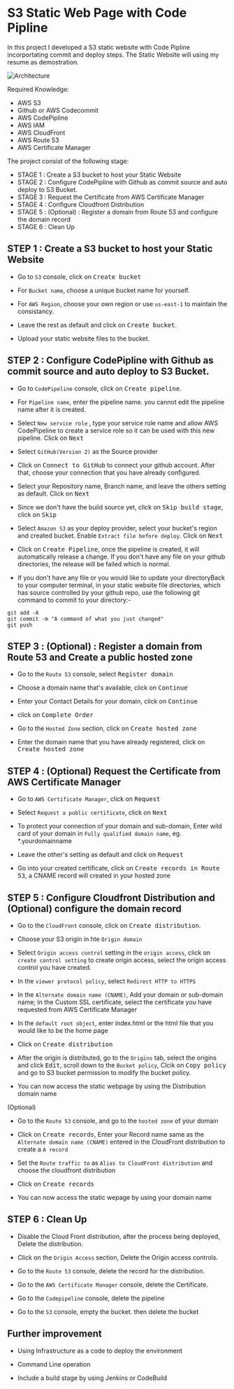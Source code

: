 # S3 Static Web Page with Code Pipline

In this project I developed a S3 static website with Code Pipline incorportating commit and deploy steps. The Static Website will using my resume as demostration.

![Architecture](https://github.com/danielWongHin/cv/blob/main/Infrastrucutre.png)

Required Knowledge:

- AWS S3
- Github or AWS Codecommit
- AWS CodePipline
- AWS IAM
- AWS CloudFront
- AWS Route 53
- AWS Certificate Manager

The project consist of the following stage:

- STAGE 1 : Create a S3 bucket to host your Static Website
- STAGE 2 : Configure CodePipline with Github as commit source and auto deploy to S3 Bucket.
- STAGE 3 : Request the Certificate from AWS Certificate Manager
- STAGE 4 : Configure Cloudfront Distribution
- STAGE 5 : (Optional) : Register a domain from Route 53 and configure the domain record
- STAGE 6 : Clean Up

## STEP 1 : Create a S3 bucket to host your Static Website

- Go to `S3` console, click on <kbd>Create bucket</kbd>

- For `Bucket name`, choose a unique bucket name for yourself.

- For `AWS Region`, choose your own region or use `us-east-1` to maintain the consistancy.

- Leave the rest as default and click on <kbd>Create bucket</kbd>.

- Upload your static website files to the bucket.

## STEP 2 : Configure CodePipline with Github as commit source and auto deploy to S3 Bucket.

- Go to `CodePipeline` console, click on <kbd>Create pipeline</kbd>.

- For `Pipeline name`, enter the pipeline name. you cannot edit the pipeline name after it is created.

- Select `New service role` , type your service role name and allow AWS CodePipeline to create a service role so it can be used with this new pipeline. Click on <kbd>Next</kbd>

- Select `GitHub(Version 2)` as the Source provider

- Click on <kbd>Connect to GitHub</kbd> to connect your github account. After that, choose your connection that you have already configured.

- Select your Repository name, Branch name, and leave the others setting as default. Click on <kbd>Next</kbd>

- Since we don't have the build source yet, click on <kbd>Skip build stage</kbd>, click on <kbd>Skip</kbd>

- Select `Amazon S3` as your deploy provider, select your bucket's region and created bucket. Enable `Extract file before deploy`. Click on <kbd>Next</kbd>

- Click on <kbd>Create Pipeline</kbd>, once the pipeline is created, it will automatically release a change. If you don't have any file on your github directories, the release will be failed which is normal.

- If you don't have any file or you would like to update your directoryBack to your computer terminal, in your static website file directories, which has source controlled by your github repo, use the following git command to commit to your directory:-

```
git add -A
git commit -m "A command of what you just changed"
git push
```

## STEP 3 : (Optional) : Register a domain from Route 53 and Create a public hosted zone

- Go to the `Route 53` console, select <kbd>Register domain</kbd>

- Choose a domain name that's available, click on <kbd>Continue</kbd>

- Enter your Contact Details for your domain, click on <kbd>Continue</kbd>

- click on <kbd>Complete Order</kbd>

- Go to the `Hosted Zone` section, click on <kbd>Create hosted zone</kbd>

- Enter the domain name that you have already registered, click on <kbd>Create hosted zone</kbd>

## STEP 4 : (Optional) Request the Certificate from AWS Certificate Manager

- Go to `AWS Certificate Manager`, click on <kbd>Request</kbd>

- Select `Request a public certificate`, click on <kbd>Next</kbd>

- To protect your connection of your domain and sub-domain, Enter wild card of your domain in `Fully qualified domain name`, eg. \*.yourdomainname

- Leave the other's setting as default and click on <kbd>Request</kbd>

- Go into your created certificate, click on <kbd>Create records in Route 53</kbd>, a CNAME record will created in your hosted zone

## STEP 5 : Configure Cloudfront Distribution and (Optional) configure the domain record

- Go to the `CloudFront` console, click on <kbd>Create distribution</kbd>.

- Choose your S3 origin in hte `Origin domain`

- Select `Origin access control` setting in the `origin access`, click on `create control setting` to create origin access, select the origin access control you have created.

- In the `viewer protocol policy`, select `Redirect HTTP to HTTPS`

- In the `Alternate domain name (CNAME)`, Add your domain or sub-domain name; In the Custom SSL certificate, select the certificate you have requested from AWS Certificate Manager

- In the `default root object`, enter index.html or the html file that you would like to be the home page

- Click on <kbd>Create distribution</kbd>

- After the origin is distributed, go to the `Origins` tab, select the origins and click <kbd>Edit</kbd>, scroll down to the `Bucket policy`, Clcik on <kbd>Copy policy</kbd> and go to S3 bucket permission to modify the bucket policy.

- You can now access the static webpage by using the Distribution domain name

(Optional)

- Go to the `Route 53` console, and go to the `hosted zone` of your domain

- Click on <kbd>Create records</kbd>, Enter your Record name same as the `Alternate domain name (CNAME)` entered in the CloudFront distribution to create a `A record`

- Set the `Route traffic to` as `Alias to CloudFront distribution` and choose the cloudfront distribution

- Click on <kbd>Create records</kbd>

- You can now access the static wepage by using your domain name

## STEP 6 : Clean Up

- Disable the Cloud Front distribution, after the process being deployed, Delete the distribution.

- Click on the `Origin Access` section, Delete the Origin access controls.

- Go to the `Route 53` console, delete the record for the distribution.

- Go to the `AWS Certificate Manager` console, delete the Certificate.

- Go to the `Codepipeline` console, delete the pipeline

- Go to the `S3` console, empty the bucket. then delete the bucket

## Further improvement

- Using Infrastructure as a code to deploy the environment

- Command Line operation

- Include a build stage by using Jenkins or CodeBuild
